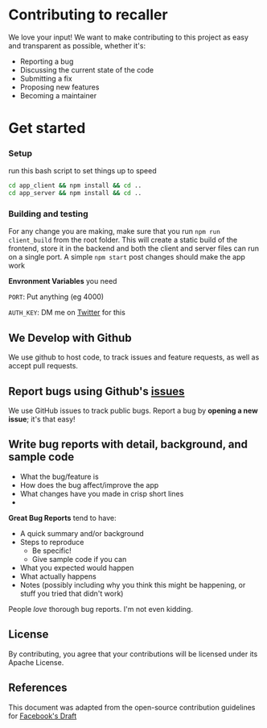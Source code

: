 # Contributing to recaller
We love your input! We want to make contributing to this project as easy and transparent as possible, whether it's:

- Reporting a bug
- Discussing the current state of the code
- Submitting a fix
- Proposing new features
- Becoming a maintainer

# Get started
### Setup
run this bash script to set things up to speed 
```bash 
cd app_client && npm install && cd ..
cd app_server && npm install && cd ..
```
### Building and testing
For any change you are making, make sure that you run `npm run client_build` from the root folder. This will create a static build of the frontend, store it in the backend and both the client and server files can run on a single port. A simple `npm start` post changes should make the app work

**Envronment Variables** you need

`PORT`: Put anything (eg 4000)

`AUTH_KEY`: DM me on [Twitter](https://twitter.com/aryanmadhaverma) for this


## We Develop with Github
We use github to host code, to track issues and feature requests, as well as accept pull requests.

## Report bugs using Github's [issues](https://github.com/aryanmadhavverma/recaller_app/issues)
We use GitHub issues to track public bugs. Report a bug by **opening a new issue**; it's that easy!

## Write bug reports with detail, background, and sample code
- What the bug/feature is
- How does the bug affect/improve the app
- What changes have you made in crisp short lines
- 
**Great Bug Reports** tend to have:

- A quick summary and/or background
- Steps to reproduce
  - Be specific!
  - Give sample code if you can
- What you expected would happen
- What actually happens
- Notes (possibly including why you think this might be happening, or stuff you tried that didn't work)

People *love* thorough bug reports. I'm not even kidding.


## License
By contributing, you agree that your contributions will be licensed under its Apache License.

## References
This document was adapted from the open-source contribution guidelines for [Facebook's Draft](https://github.com/facebook/draft-js/blob/a9316a723f9e918afde44dea68b5f9f39b7d9b00/CONTRIBUTING.md)
